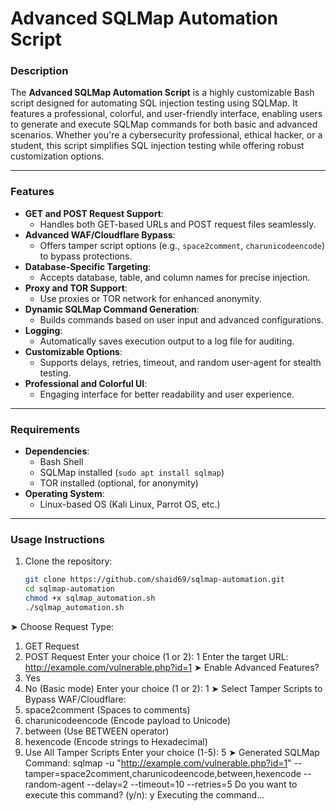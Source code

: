 # Advanced SQLMap Automation Script

### **Description**
The **Advanced SQLMap Automation Script** is a highly customizable Bash script designed for automating SQL injection testing using SQLMap. It features a professional, colorful, and user-friendly interface, enabling users to generate and execute SQLMap commands for both basic and advanced scenarios. Whether you're a cybersecurity professional, ethical hacker, or a student, this script simplifies SQL injection testing while offering robust customization options.

---

### **Features**
- **GET and POST Request Support**:
  - Handles both GET-based URLs and POST request files seamlessly.
- **Advanced WAF/Cloudflare Bypass**:
  - Offers tamper script options (e.g., `space2comment`, `charunicodeencode`) to bypass protections.
- **Database-Specific Targeting**:
  - Accepts database, table, and column names for precise injection.
- **Proxy and TOR Support**:
  - Use proxies or TOR network for enhanced anonymity.
- **Dynamic SQLMap Command Generation**:
  - Builds commands based on user input and advanced configurations.
- **Logging**:
  - Automatically saves execution output to a log file for auditing.
- **Customizable Options**:
  - Supports delays, retries, timeout, and random user-agent for stealth testing.
- **Professional and Colorful UI**:
  - Engaging interface for better readability and user experience.

---

### **Requirements**
- **Dependencies**:
  - Bash Shell
  - SQLMap installed (`sudo apt install sqlmap`)
  - TOR installed (optional, for anonymity)
- **Operating System**:
  - Linux-based OS (Kali Linux, Parrot OS, etc.)

---

### **Usage Instructions**

1. Clone the repository:
   ```bash
   git clone https://github.com/shaid69/sqlmap-automation.git
   cd sqlmap-automation
   chmod +x sqlmap_automation.sh
   ./sqlmap_automation.sh

   
➤ Choose Request Type:
  1. GET Request
  2. POST Request
Enter your choice (1 or 2): 1
Enter the target URL: http://example.com/vulnerable.php?id=1
➤ Enable Advanced Features?
  1. Yes
  2. No (Basic mode)
Enter your choice (1 or 2): 1
➤ Select Tamper Scripts to Bypass WAF/Cloudflare:
  1. space2comment (Spaces to comments)
  2. charunicodeencode (Encode payload to Unicode)
  3. between (Use BETWEEN operator)
  4. hexencode (Encode strings to Hexadecimal)
  5. Use All Tamper Scripts
Enter your choice (1-5): 5
➤ Generated SQLMap Command:
sqlmap -u "http://example.com/vulnerable.php?id=1" --tamper=space2comment,charunicodeencode,between,hexencode --random-agent --delay=2 --timeout=10 --retries=5
Do you want to execute this command? (y/n): y
Executing the command...
   
